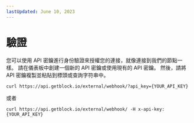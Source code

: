 ```yaml
---
lastUpdated: June 10, 2023
---
```


# 驗證

您可以使用 API 密鑰進行身份驗證來授權您的連接，就像連接到我們的節點一樣。 請在儀表板中創建一個新的 API 密鑰或使用現有的 API 密鑰。 然後，請將 API 密鑰複製並粘貼到標頭或查詢字符串中。

```
curl https://api.getblock.io/external/webhook/?api_key={YOUR_API_KEY}
```

或者

```
curl https://api.getblock.io/external/webhook/ -H x-api-key:{YOUR_API_KEY}
```
